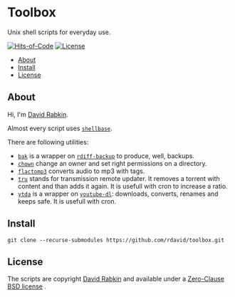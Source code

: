# Toolbox
Unix shell scripts for everyday use.

[![Hits-of-Code](https://hitsofcode.com/github/rdavid/toolbox?branch=master)](https://hitsofcode.com/view/github/rdavid/toolbox?branch=master)
[![License](https://img.shields.io/badge/license-0BSD-green)](https://github.com/rdavid/toolbox/blob/master/LICENSE)

* [About](#about)
* [Install](#install)
* [License](#license)

## About
Hi, I'm [David Rabkin](http://cv.rabkin.co.il).

Almost every script uses [`shellbase`](https://github.com/rdavid/shellbase).

There are following utilities:
- [`bak`](app/bak.sh) is a wrapper on
[`rdiff-backup`](https://github.com/rdiff-backup/rdiff-backup) to produce, well,
backups.
- [`chown`](app/chown.sh) change an owner and set right permissions on a
directory.
- [`flactomp3`](app/flactomp3.sh) converts audio to mp3 with tags.
- [`tru`](app/tru.sh) stands for transmission remote updater. It removes a
torrent with content and than adds it again. It is usefull with cron to increase
a ratio.
- [`ytda`](app/ytda.sh) is a wrapper on
[`youtube-dl`](https://github.com/ytdl-org/youtube-dl): downloads, converts,
renames and keeps safe. It is usefull with cron.

## Install

    git clone --recurse-submodules https://github.com/rdavid/toolbox.git

## License
The scripts are copyright [David Rabkin](http://cv.rabkin.co.il) and available
under a
[Zero-Clause BSD license](https://github.com/rdavid/toolbox/blob/master/LICENSE)
.
